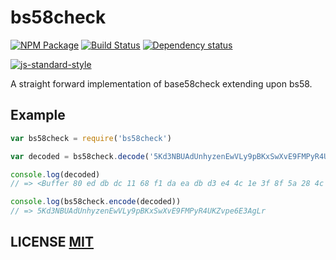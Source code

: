 # bs58check

[![NPM Package](https://img.shields.io/npm/v/bs58check.svg?style=flat-square)](https://www.npmjs.org/package/bs58check) [![Build Status](https://img.shields.io/travis/bitcoinjs/bs58check.svg?branch=master&style=flat-square)](https://travis-ci.org/bitcoinjs/bs58check) [![Dependency status](https://img.shields.io/david/bitcoinjs/bs58check.svg?style=flat-square)](https://david-dm.org/bitcoinjs/bs58check#info=dependencies)

[![js-standard-style](https://cdn.rawgit.com/feross/standard/master/badge.svg)](https://github.com/feross/standard)

A straight forward implementation of base58check extending upon bs58.

## Example

```javascript
var bs58check = require('bs58check')

var decoded = bs58check.decode('5Kd3NBUAdUnhyzenEwVLy9pBKxSwXvE9FMPyR4UKZvpe6E3AgLr')

console.log(decoded)
// => <Buffer 80 ed db dc 11 68 f1 da ea db d3 e4 4c 1e 3f 8f 5a 28 4c 20 29 f7 8a d2 6a f9 85 83 a4 99 de 5b 19>

console.log(bs58check.encode(decoded))
// => 5Kd3NBUAdUnhyzenEwVLy9pBKxSwXvE9FMPyR4UKZvpe6E3AgLr
```

## LICENSE [MIT](https://github.com/giulibar/Konect/tree/36adf0373135e1ba10f3740caa61d089557aa08e/node_modules/bs58check/LICENSE/README.md)

